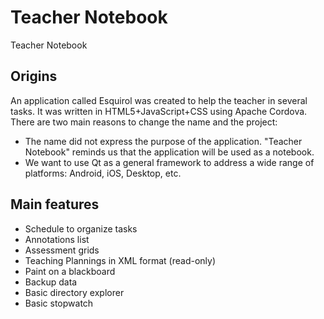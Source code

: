 Teacher Notebook
================

Teacher Notebook

Origins
-------
An application called Esquirol was created to help the teacher in several tasks. It was written in HTML5+JavaScript+CSS using Apache Cordova. There are two main reasons to change the name and the project:

* The name did not express the purpose of the application. "Teacher Notebook" reminds us that the application will be used as a notebook.
* We want to use Qt as a general framework to address a wide range of platforms: Android, iOS, Desktop, etc.


Main features
-------------
* Schedule to organize tasks
* Annotations list
* Assessment grids
* Teaching Plannings in XML format (read-only)
* Paint on a blackboard
* Backup data
* Basic directory explorer
* Basic stopwatch
